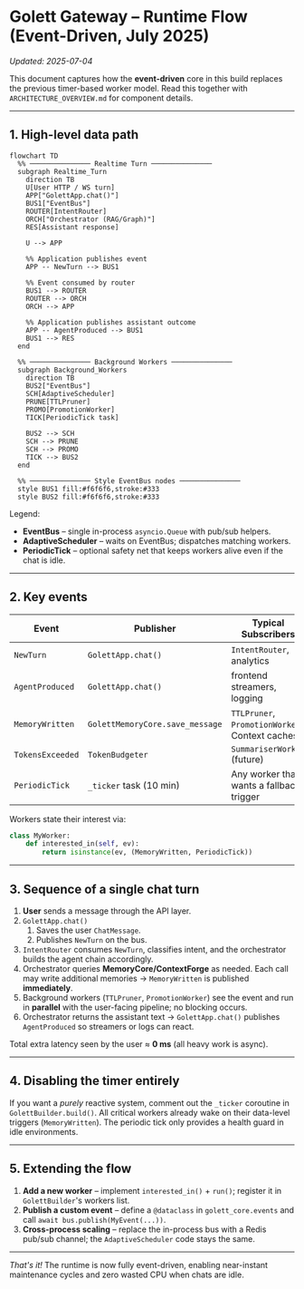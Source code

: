 # Golett Gateway – Runtime Flow (Event-Driven, July 2025)

_Updated: 2025-07-04_

This document captures how the **event-driven** core in this build replaces
the previous timer-based worker model.  Read this together with
`ARCHITECTURE_OVERVIEW.md` for component details.

---
## 1. High-level data path

```mermaid
flowchart TD
  %% ─────────────── Realtime Turn ───────────────
  subgraph Realtime_Turn
    direction TB
    U[User HTTP / WS turn]
    APP["GolettApp.chat()"]
    BUS1["EventBus"]
    ROUTER[IntentRouter]
    ORCH["Orchestrator (RAG/Graph)"]
    RES[Assistant response]

    U --> APP

    %% Application publishes event
    APP -- NewTurn --> BUS1

    %% Event consumed by router
    BUS1 --> ROUTER
    ROUTER --> ORCH
    ORCH --> APP

    %% Application publishes assistant outcome
    APP -- AgentProduced --> BUS1
    BUS1 --> RES
  end

  %% ─────────────── Background Workers ───────────────
  subgraph Background_Workers
    direction TB
    BUS2["EventBus"]
    SCH[AdaptiveScheduler]
    PRUNE[TTLPruner]
    PROMO[PromotionWorker]
    TICK[PeriodicTick task]

    BUS2 --> SCH
    SCH --> PRUNE
    SCH --> PROMO
    TICK --> BUS2
  end

  %% ─────────────── Style EventBus nodes ───────────────
  style BUS1 fill:#f6f6f6,stroke:#333
  style BUS2 fill:#f6f6f6,stroke:#333

```

Legend:
* **EventBus** – single in-process `asyncio.Queue` with pub/sub helpers.
* **AdaptiveScheduler** – waits on EventBus; dispatches matching workers.
* **PeriodicTick** – optional safety net that keeps workers alive even if the
  chat is idle.

---
## 2. Key events

| Event               | Publisher                 | Typical Subscribers            |
|---------------------|---------------------------|--------------------------------|
| `NewTurn`           | `GolettApp.chat()`        | `IntentRouter`, analytics      |
| `AgentProduced`     | `GolettApp.chat()`        | frontend streamers, logging    |
| `MemoryWritten`     | `GolettMemoryCore.save_message` | `TTLPruner`, `PromotionWorker`, Context caches |
| `TokensExceeded`    | `TokenBudgeter`           | `SummariserWorker` (future)    |
| `PeriodicTick`      | `_ticker` task (10 min)   | Any worker that wants a fallback trigger |

Workers state their interest via:
```python
class MyWorker:
    def interested_in(self, ev):
        return isinstance(ev, (MemoryWritten, PeriodicTick))
```

---
## 3. Sequence of a single chat turn

1. **User** sends a message through the API layer.
2. `GolettApp.chat()`
   1. Saves the user `ChatMessage`.
   2. Publishes `NewTurn` on the bus.
3. `IntentRouter` consumes `NewTurn`, classifies intent, and the orchestrator
   builds the agent chain accordingly.
4. Orchestrator queries **MemoryCore/ContextForge** as needed.  Each call may
   write additional memories → `MemoryWritten` is published **immediately**.
5. Background workers (`TTLPruner`, `PromotionWorker`) see the event and
   run in **parallel** with the user-facing pipeline; no blocking occurs.
6. Orchestrator returns the assistant text → `GolettApp.chat()` publishes
   `AgentProduced` so streamers or logs can react.

Total extra latency seen by the user ≈ **0 ms** (all heavy work is async).

---
## 4. Disabling the timer entirely

If you want a _purely_ reactive system, comment out the `_ticker` coroutine in
`GolettBuilder.build()`.  All critical workers already wake on their data-level
triggers (`MemoryWritten`).  The periodic tick only provides a health guard in
idle environments.

---
## 5. Extending the flow

1. **Add a new worker** – implement `interested_in()` + `run()`;
   register it in `GolettBuilder`'s workers list.
2. **Publish a custom event** – define a `@dataclass` in `golett_core.events`
   and call `await bus.publish(MyEvent(...))`.
3. **Cross-process scaling** – replace the in-process bus with a Redis pub/sub
   channel; the `AdaptiveScheduler` code stays the same.

---
_That's it!_  The runtime is now fully event-driven, enabling near-instant
maintenance cycles and zero wasted CPU when chats are idle. 
